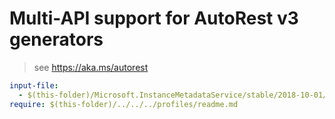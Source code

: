 # Multi-API support for AutoRest v3 generators

> see https://aka.ms/autorest

``` yaml $(enable-multi-api)
input-file:
  - $(this-folder)/Microsoft.InstanceMetadataService/stable/2018-10-01/imds.json
require: $(this-folder)/../../../profiles/readme.md
```
